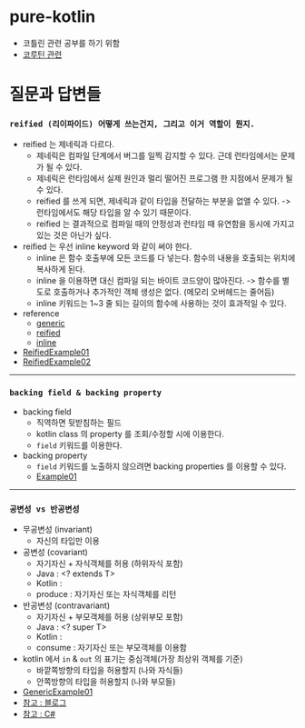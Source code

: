 # pure-kotlin
* 코틀린 관련 공부를 하기 위함
* [코루틴 관련](./coroutine-readme.md)

# 질문과 답변들
### `reified (리이파이드) 어떻게 쓰는건지, 그리고 이거 역할이 뭔지.`
* reified 는 제네릭과 다르다. 
  * 제네릭은 컴파일 단계에서 버그를 일찍 감지할 수 있다. 근데 런타임에서는 문제가 될 수 있다.
  * 제네릭은 런타임에서 실제 원인과 멀리 떨어진 프로그램 한 지점에서 문제가 될 수 있다.
  * reified 를 쓰게 되면, 제네릭과 같이 타입을 전달하는 부분을 없앨 수 있다. -> 런타임에서도 해당 타입을 알 수 있기 때문이다.
  * reified 는 결과적으로 컴파일 때의 안정성과 런타임 때 유연함을 동시에 가지고 있는 것은 아닌가 싶다.
* reified 는 우선 inline keyword 와 같이 써야 한다.
  * inline 은 함수 호출부에 모든 코드를 다 넣는다. 함수의 내용을 호출되는 위치에 복사하게 된다.
  * inline 을 이용하면 대신 컴파일 되는 바이트 코드양이 많아진다. -> 함수를 별도로 호출하거나 추가적인 객체 생성은 없다. (메모리 오버헤드는 줄어듬)
  * inline 키워드는 1~3 줄 되는 길이의 함수에 사용하는 것이 효과적일 수 있다.
* reference
  * [generic](https://docs.oracle.com/javase/tutorial/java/generics/index.html)
  * [reified](https://codechacha.com/ko/kotlin-reified-keyword/)
  * [inline](https://codechacha.com/ko/kotlin-inline-functions/)
* [ReifiedExample01](./src/main/kotlin/reified/ReifiedExample01.kt)
* [ReifiedExample02](./src/main/kotlin/reified/ReifiedExample02.kt)

---
### `backing field & backing property`
* backing field
  * 직역하면 뒷받침하는 필드
  * kotlin class 의 property 를 조회/수정할 시에 이용한다. 
  * `field` 키워드를 이용한다.
* backing property
  * `field` 키워드를 노출하지 않으려면 backing properties 를 이용할 수 있다.
  * [Example01](./src/main/kotlin/encapsulation/Example01.kt)

---
### `공변성 vs 반공변성`
* 무공변성 (invariant)
  * 자신의 타입만 이용
* 공변성 (covariant)
  * 자기자신 + 자식객체를 허용 (하위자식 포함)
  * Java : <? extends T>
  * Kotlin : <out T>
  * produce : 자기자신 또는 자식객체를 리턴
* 반공변성 (contravariant)
  * 자기자신 + 부모객체를 허용 (상위부모 포함)
  * Java : <? super T>
  * Kotlin : <in T>
  * consume : 자기자신 또는 부모객체를 이용함
* kotlin 에서 `in` & `out` 의 표기는 중심객체(가장 최상위 객체를 기준)
  * 바깥쪽방향의 타입을 허용할지 (나와 자식들)
  * 안쪽방향의 타입을 허용할지 (나와 부모들)
* [GenericExample01](./src/main/kotlin/generic/GenericExample01.kt)
* [참고 : 블로그](https://deep-dive-dev.tistory.com/39)
* [참고 : C#](https://docs.microsoft.com/ko-kr/dotnet/csharp/programming-guide/concepts/covariance-contravariance/)

